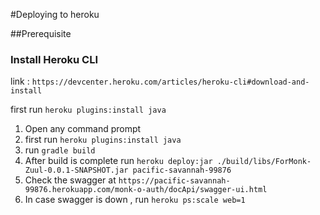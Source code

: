 #Deploying to heroku

##Prerequisite
### Install Heroku CLI
link : ```https://devcenter.heroku.com/articles/heroku-cli#download-and-install```

first run ```heroku plugins:install java```

1. Open any command prompt
2. first run ```heroku plugins:install java```
3. run ```gradle build```
4. After build is complete run ```heroku deploy:jar ./build/libs/ForMonk-Zuul-0.0.1-SNAPSHOT.jar pacific-savannah-99876```
5. Check the swagger at ```https://pacific-savannah-99876.herokuapp.com/monk-o-auth/docApi/swagger-ui.html```
6. In case swagger is down , run ```heroku ps:scale web=1```